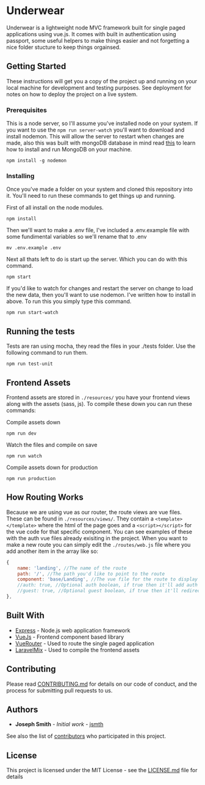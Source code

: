 # Underwear

Underwear is a lightweight node MVC framework built for single paged applications using vue.js. It comes with built in authentication using passport, some useful helpers to make things easier and not forgetting a nice folder stucture to keep things orgainsed.

## Getting Started

These instructions will get you a copy of the project up and running on your local machine for development and testing purposes. See deployment for notes on how to deploy the project on a live system.

### Prerequisites

This is a node server, so I'll assume you've installed node on your system. If you want to use the `npm run server-watch` you'll want to download and install nodemon. This will allow the server to restart when changes are made, also this was built with mongoDB database in mind read [this](https://scotch.io/tutorials/an-introduction-to-mongodb) to learn how to install and run MongoDB on your machine.

```
npm install -g nodemon
```

### Installing

Once you've made a folder on your system and cloned this repository into it. You'll need to run these commands to get things up and running.

First of all install on the node modules.

```
npm install
```

Then we'll want to make a .env file, I've included a .env.example file with some fundimental variables so we'll rename that to .env

```
mv .env.example .env
```

Next all thats left to do is start up the server. Which you can do with this command.

```
npm start
```

If you'd like to watch for changes and restart the server on change to load the new data, then you'll want to use nodemon. I've written how to install in above. To run this you simply type this command.

```
npm run start-watch
```

## Running the tests

Tests are ran using mocha, they read the files in your ./tests folder. Use the following command to run them.

```
npm run test-unit
```


## Frontend Assets

Frontend assets are stored in `./resources/` you have your frontend views along with the assets (sass, js). To compile these down you can run these commands:

Compile assets down

```
npm run dev
```

Watch the files and compile on save

```
npm run watch
```

Compile assets down for production

```
npm run production
```

## How Routing Works

Because we are using vue as our router, the route views are vue files. These can be found in `./resources/views/`. They contain a `<template></template>` where the html of the page goes and a `<script></script>` for the vue code for that specific component. You can see examples of these with the auth vue files already exisiting in the project. When you want to make a new route you can simply edit the `./routes/web.js` file where you add another item in the array like so:

```javascript
{
    name: 'landing', //The name of the route
    path: '/', //The path you'd like to point to the route
    component: 'base/Landing', //The vue file for the route to display this is a string of the file path starting from the ./resources/views/
    //auth: true, //Optional auth boolean, if true then it'll add auth middleware on the route so only logged in users can access it
    //guest: true, //Optional guest boolean, if true then it'll redirect you to the homepage route if logged in
},
```

## Built With

* [Express](https://expressjs.com/) - Node.js web application framework
* [VueJs](https://vuejs.org/) - Frontend component based library
* [VueRouter](https://router.vuejs.org/en/) - Used to route the single paged application
* [LaravelMix](https://github.com/JeffreyWay/laravel-mix) - Used to compile the frontend assets

## Contributing

Please read [CONTRIBUTING.md](https://gist.github.com/PurpleBooth/b24679402957c63ec426) for details on our code of conduct, and the process for submitting pull requests to us.


## Authors

* **Joseph Smith** - *Initial work* - [jsmth](https://jsmth.herokuapp.com/)

See also the list of [contributors](https://github.com/JosephSmith127/underwear/contributors) who participated in this project.

## License

This project is licensed under the MIT License - see the [LICENSE.md](LICENSE.md) file for details
